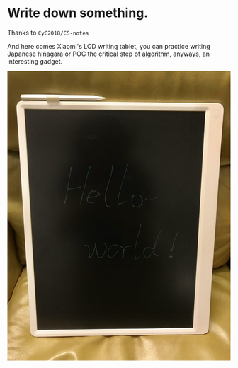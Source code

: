 # Write down something.

Thanks to `CyC2018/CS-notes`

And here comes Xiaomi's LCD writing tablet, you can practice writing Japanese hinagara or POC the critical step of algorithm, anyways, an interesting gadget.


![Xiaomi LCD writing tablet](./little-helper.jpeg)
